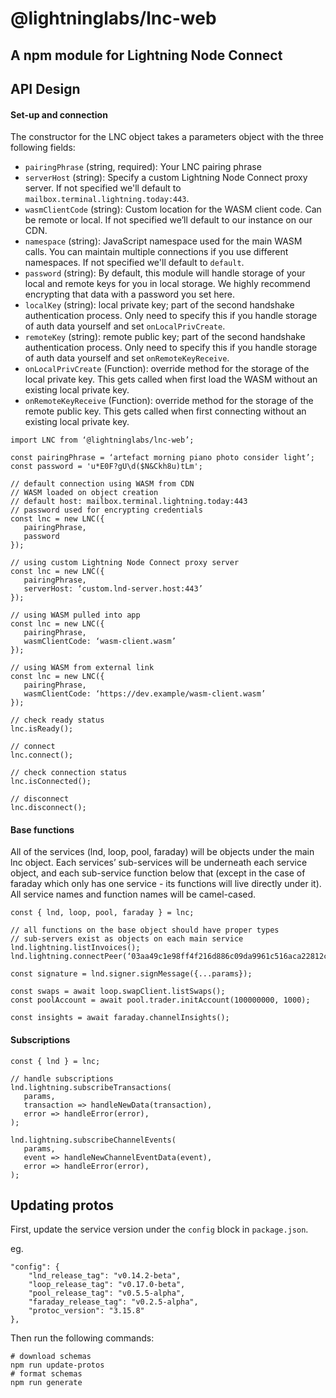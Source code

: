 # @lightninglabs/lnc-web

## A npm module for Lightning Node Connect

## API Design
#### Set-up and connection

The constructor for the LNC object takes a parameters object with the three following fields:

- `pairingPhrase` (string, required): Your LNC pairing phrase
- `serverHost` (string): Specify a custom Lightning Node Connect proxy server. If not specified we'll default to `mailbox.terminal.lightning.today:443`.
- `wasmClientCode` (string): Custom location for the WASM client code. Can be remote or local. If not specified we’ll default to our instance on our CDN.
- `namespace` (string): JavaScript namespace used for the main WASM calls. You can maintain multiple connections if you use different namespaces. If not specified we'll default to `default`.
- `password` (string): By default, this module will handle storage of your local and remote keys for you in local storage. We highly recommend encrypting that data with a password you set here.
- `localKey` (string): local private key; part of the second handshake authentication process. Only need to specify this if you handle storage of auth data yourself and set `onLocalPrivCreate`.
- `remoteKey` (string): remote public key; part of the second handshake authentication process. Only need to specify this if you handle storage of auth data yourself and set `onRemoteKeyReceive`.
- `onLocalPrivCreate` (Function): override method for the storage of the local private key. This gets called when first load the WASM without an existing local private key.
- `onRemoteKeyReceive` (Function): override method for the storage of the remote public key. This gets called when first connecting without an existing local private key.

```
import LNC from ‘@lightninglabs/lnc-web’;

const pairingPhrase = ‘artefact morning piano photo consider light’;
const password = 'u*E0F?gU\d($N&Ckh8u)tLm';

// default connection using WASM from CDN
// WASM loaded on object creation
// default host: mailbox.terminal.lightning.today:443
// password used for encrypting credentials
const lnc = new LNC({
   pairingPhrase,
   password
});

// using custom Lightning Node Connect proxy server
const lnc = new LNC({
   pairingPhrase,
   serverHost: ‘custom.lnd-server.host:443’
});

// using WASM pulled into app
const lnc = new LNC({
   pairingPhrase,
   wasmClientCode: ‘​​wasm-client.wasm’
});

// using WASM from external link
const lnc = new LNC({
   pairingPhrase,
   wasmClientCode: ‘https://dev.example/wasm-client.wasm’
});

// check ready status
lnc.isReady();

// connect
lnc.connect();

// check connection status
lnc.isConnected();

// disconnect
lnc.disconnect();
```

#### Base functions

All of the services (lnd, loop, pool, faraday) will be objects under the main lnc object. Each services’ sub-services will be underneath each service object, and each sub-service function below that (except in the case of faraday which only has one service - its functions will live directly under it). All service names and function names will be camel-cased.

```
const { lnd, loop, pool, faraday } = lnc;

// all functions on the base object should have proper types
// sub-servers exist as objects on each main service
lnd.lightning.listInvoices();
lnd.lightning.connectPeer(‘03aa49c1e98ff4f216d886c09da9961c516aca22812c108af1b187896ded89807e@m3keajflswtfq3bw4kzvxtbru7r4z4cp5stlreppdllhp5a7vuvjzqyd.onion:9735’);

const signature = lnd.signer.signMessage({...params});

const swaps = await loop.swapClient.listSwaps();
const poolAccount = await pool.trader.initAccount(100000000, 1000);

const insights = await faraday.channelInsights();
```


#### Subscriptions

```
const { lnd } = lnc;

// handle subscriptions
lnd.lightning.subscribeTransactions(
   params,
   transaction => handleNewData(transaction),
   error => handleError(error),
);

lnd.lightning.subscribeChannelEvents(
   params,
   event => handleNewChannelEventData(event),
   error => handleError(error),
);
```

## Updating protos

First, update the service version under the `config` block in `package.json`.

eg.

```
"config": {
    "lnd_release_tag": "v0.14.2-beta",
    "loop_release_tag": "v0.17.0-beta",
    "pool_release_tag": "v0.5.5-alpha",
    "faraday_release_tag": "v0.2.5-alpha",
    "protoc_version": "3.15.8"
},
```

Then run the following commands:

```
# download schemas
npm run update-protos
# format schemas
npm run generate
```

